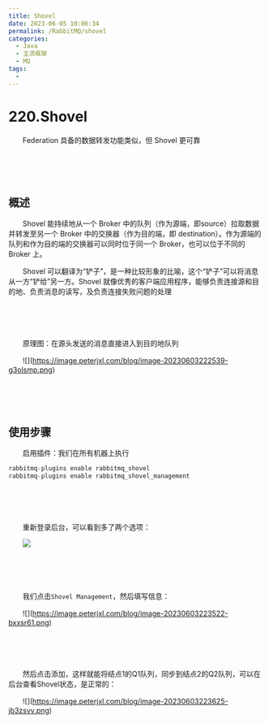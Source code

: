 ```yaml
---
title: Shovel
date: 2023-06-05 10:06:34
permalink: /RabbitMQ/shovel
categories:
  - Java
  - 主流框架
  - MQ
tags:
  - 
---
```

# 220.Shovel

　　Federation 具备的数据转发功能类似，但 Shovel 更可靠
<!-- more -->
　　‍

　　‍

## 概述

　　Shovel 能持续地从一个 Broker 中的队列（作为源端，即source）拉取数据并转发至另一个 Broker 中的交换器（作为目的端，即 destination）。作为源端的队列和作为目的端的交换器可以同时位于同一个 Broker，也可以位于不同的 Broker 上。

　　Shovel 可以翻译为“铲子”，是一种比较形象的比喻，这个“铲子”可以将消息从一方“铲给”另一方。Shovel 就像优秀的客户端应用程序，能够负责连接源和目的地、负责消息的读写，及负责连接失败问题的处理

　　‍

　　‍

　　原理图：在源头发送的消息直接进入到目的地队列

　　![]​(https://image.peterjxl.com/blog/image-20230603222539-g3olsmp.png)​

　　‍

　　‍

## 使用步骤

　　启用插件：我们在所有机器上执行

```java
rabbitmq-plugins enable rabbitmq_shovel
rabbitmq-plugins enable rabbitmq_shovel_management
```

　　​

　　‍

　　重新登录后台，可以看到多了两个选项：

　　![](https://image.peterjxl.com/blog/image-20230603222911-sfye1s0.png)

　　‍

　　​

　　我们点击`Shovel Management`​，然后填写信息：

　　![]​(https://image.peterjxl.com/blog/image-20230603223522-bxxsr61.png)​

　　‍

　　​​

　　然后点击添加，这样就能将结点1的Q1队列，同步到结点2的Q2队列，可以在后台查看Shovel状态，是正常的：

　　![]​(https://image.peterjxl.com/blog/image-20230603223625-jb3zsvv.png)​

　　‍

　　‍

　　‍
